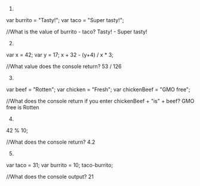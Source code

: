 1.
var burrito = "Tasty!";
var taco = "Super tasty!";

//What is the value of burrito - taco?  Tasty! - Super tasty!

2.
var x = 42;
var y = 17;
x + 32 - (y+4) / x * 3;

//What value does the console return? 53 / 126

3.
var beef = "Rotten";
var chicken = "Fresh";
var chickenBeef = "GMO free";

//What does the console return if you enter chickenBeef + "is" + beef?  GMO free is Rotten

4.
42 % 10;

//What does the console return? 4.2

5.
var taco = 31;
var burrito = 10;
taco-burrito;

//What does the console output? 21
